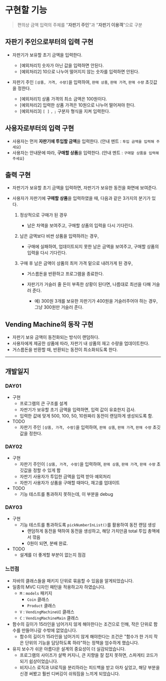 # 구현할 기능

>편의상 금액 입력의 주체를 "**자판기 주인**"과 "**자판기 이용객**"으로 구분



## 자판기 주인으로부터의 입력 구현

- 자판기가 보유할 초기 금액을 입력한다.
    - [예외처리1] 숫자가 아닌 값을 입력하면 안된다.
    - [예외처리2] 10으로 나누어 떨어지지 않는 숫자를 입력하면 안된다.

- 자판기 주인 `[상품, 가격, 수량]`을 입력하여, `판매 상품`, `판매 가격`, `판매 수량` 초깃값을 정한다.
    - [예외처리1] 상품 가격의 최소 금액은 100원이다.
    - [예외처리2] 입력한 상품 가격은 10원으로 나누어 떨어져야 한다.
    - [예외처리3] `[ ]` `,` `;` 구분자 형식을 지켜 입력한다.



## 사용자로부터의 입력 구현

- 사용자는 먼저 **자판기에 투입할 금액**을 입력한다. (안내 멘트 : `투입 금액을 입력해 주세요`)
- 사용자는 안내문에 따라, **구매할 상품**을 입력한다. (안내 멘트 : `구매할 상품을 입력해 주세요`)



## 출력 구현

- 자판기가 보유할 초기 금액을 입력하면, 자판기가 보유한 동전을 화면에 보여준다.

- 사용자가 자판기에 **구매할 상품**을 입력하였을 때, 다음과 같은 3가지의 분기가 있다.

    1. 정상적으로 구매가 된 경우

        - 남은 차액을 보여주고, 구매할 상품의 입력을 다시 기다린다.

    2. 남은 금액보다 비싼 상품을 입력하려는 경우,

        - 구매에 실패하여, 업데이트되지 못한 남은 금액을 보여주고, 구매할 상품의 입력을 다시 기다린다.

    3. 구매 후 남은 금액이 상품의 최저 가격 밑으로 내려가게 된 경우,

        - 거스름돈을 반환하고 프로그램을 종료한다.

        - 자판기가 거슬러 줄 돈이 부족한 상황이 된다면, 나름대로 최선을 다해 거슬러 준다.
            - 예) 300원 3개를 보유한 자판기가 400원을 거슬러주어야 하는 경우, 그냥 300원만 거슬러 준다.



## Vending Machine의 동작 구현

- 자판기 보유 금액이 동전화되는 방식이 랜덤하다.
- 사용자에게 제공한 상품에 따라, 자판기 내 상품의 재고 수량을 업데이트한다.
- 거스름돈을 반환할 때, 반환되는 동전이 최소화되도록 한다.





----------

## 개발일지

### DAY01

- 구현
    - 프로그램의 큰 구조를 설계
    - 자판기가 보유할 초기 금액을 입력하면, 입력 값이 유효한지 검사.
    - 입력한 값에 맞게 500, 100, 50, 10원짜리 동전이 랜덤하게 생성되도록 함.
- TODO
    - 자판기 주인 `[상품, 가격, 수량]`을 입력하여, `판매 상품`, `판매 가격`, `판매 수량` 초깃값을 정한다.

### DAY02

- 구현
  - 자판기 주인이 `[상품, 가격, 수량]`을 입력하여, `판매 상품`, `판매 가격`, `판매 수량` 초깃값을 정할 수 있게 함
  - 자판기 사용자가 투입한 금액을 입력 받아 예외처리
  - 자판기 사용자가 상품을 구매할 때마다, 재고를 업데이트
- TODO
  - 기능 테스트를 통과하지 못하는데, 이 부분을 debug

### DAY03

- 구현
  - 기능 테스트를 통과하도록 `pickNumberInList()`를 활용하여 동전 랜덤 생성
    - 랜덤하게 동전을 택하여 동전을 생성하고, 해당 가치만큼 total 투입 총액에서 깎음
    - 0원이 되면, 분배 완료.
- TODO
  - 설계를 더 좋게할 부분이 없는지 점검



### 느낀점

- 자바의 클래스들을 패키지 단위로 묶음할 수 있음을 알게되었습니다.
- 일종의 MVC 디자인 패턴을 적용하고자 하였습니다.
  - `M` : `models` 패키지
    - `Coin` 클래스
    - `Product` 클래스
  - `V` : `VendingMachineUI` 클래스
  - `C` : `VendingMachineMain` 클래스
- 함수의 길이가 15라인을 넘어가지 않게 해아한다는 조건으로 인해, 작은 단위로 함수를 만들어나갈 수밖에 없었습니다.
  - 함수의 길이가 15라인을 넘어가지 않게 해야한다는 조건은 "함수가 한 가지 작은 단위의 기능을 담당하도록 하라"하는 정책을 엄수하게 했습니다.
- 유지 보수가 쉬운 아름다운 설계의 중요성이 더 실감되었습니다.
  - 프로그램의 사이즈가 살짝 커지니, 큰 지향을 잘 잡지 못하면, 스파게티 코드가 되기 쉽상이었습니다.
  - 비지니스 로직과 UI로직을 분리하라는 피드백을 받고 아차 싶었고, 해당 부분을 신경 써봤고 훨씬 디버깅이 쉬워짐을 느끼게 되었습니다.